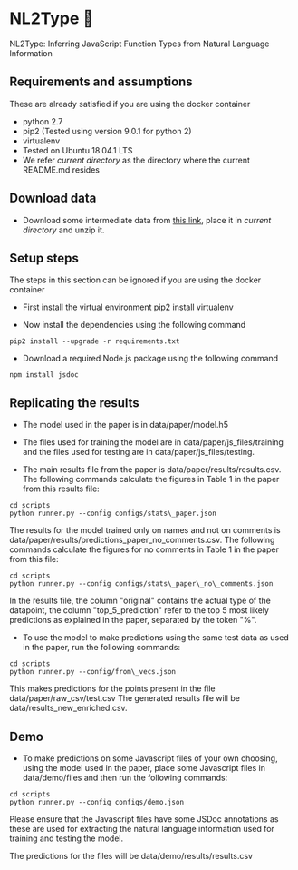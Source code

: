 # NL2Type 🔵
NL2Type: Inferring JavaScript Function Types from Natural Language Information

## Requirements and assumptions 
These are already satisfied if you are using the docker container
- python 2.7
- pip2 (Tested using version 9.0.1 for python 2)
- virtualenv
- Tested on Ubuntu 18.04.1 LTS
- We refer _current directory_ as the directory where the current README.md
resides

## Download data

- Download some intermediate data from [this link](https://drive.google.com/file/d/1wb_rS3pmMQ2g-YOxenGDKMSFg4kIUciR/view?usp=sharing), place it in _current directory_ and unzip it.

## Setup steps
The steps in this section can be ignored if you are using the docker container

- First install the virtual environment
  pip2 install virtualenv

- Now install the dependencies using the following command
```shell
pip2 install --upgrade -r requirements.txt
```

- Download a required Node.js package using the following command
```shell
npm install jsdoc
```

## Replicating the results
- The model used in the paper is in data/paper/model.h5

- The files used for training the model are in data/paper/js\_files/training and the files used for testing are in data/paper/js\_files/testing. 

- The main results file from the paper is data/paper/results/results.csv. The following commands calculate the figures in Table 1 in the paper from this results file:
```shell
cd scripts
python runner.py --config configs/stats\_paper.json
```
The results for the model trained only on names and not on comments is data/paper/results/predictions\_paper\_no\_comments.csv. The following commands calculate the figures for no comments in Table 1 in the paper from this file:

```shell
cd scripts
python runner.py --config configs/stats\_paper\_no\_comments.json
```

In the results file, the column "original" contains the actual type of the datapoint, the column "top\_5\_prediction" refer to the top 5 most likely predictions as explained in the paper, separated by the token "%".

- To use the model to make predictions using the same test data as used in the paper, run the following commands:
```shell
cd scripts
python runner.py --config/from\_vecs.json
```
This makes predictions for the points present in the file data/paper/raw\_csv/test.csv
The generated results file will be data/results\_new\_enriched.csv. 

## Demo

- To make predictions on some Javascript files of your own choosing, using the model used in the paper, place some Javascript files in data/demo/files and then run the following commands:

```shell
cd scripts
python runner.py --config configs/demo.json
```

Please ensure that the Javascript files have some JSDoc annotations as these are used for extracting the natural language information used for training and testing the model.

The predictions for the files will be data/demo/results/results.csv
